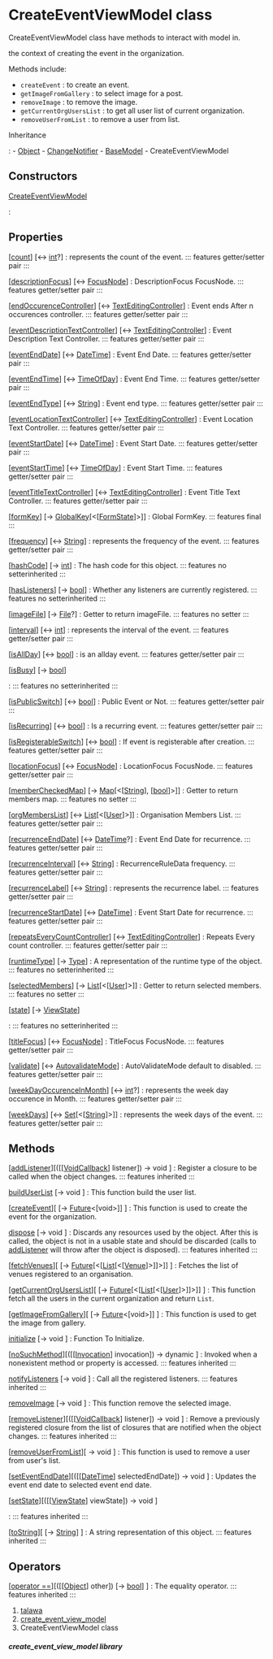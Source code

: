 
<div>

# CreateEventViewModel class

</div>


CreateEventViewModel class have methods to interact with model in.

the context of creating the event in the organization.

Methods include:

-   `createEvent` : to create an event.
-   `getImageFromGallery` : to select image for a post.
-   `removeImage` : to remove the image.
-   `getCurrentOrgUsersList` : to get all user list of current
    organization.
-   `removeUserFromList` : to remove a user from list.




Inheritance

:   -   [Object](https://api.flutter.dev/flutter/dart-core/Object-class.html)
    -   [ChangeNotifier](https://api.flutter.dev/flutter/foundation/ChangeNotifier-class.html)
    -   [BaseModel](../view_model_base_view_model/BaseModel-class.md)
    -   CreateEventViewModel



## Constructors

[CreateEventViewModel](../view_model_after_auth_view_models_event_view_models_create_event_view_model/CreateEventViewModel/CreateEventViewModel.md)

:   



## Properties

[[count](../view_model_after_auth_view_models_event_view_models_create_event_view_model/CreateEventViewModel/count.md)] [↔ [int](https://api.flutter.dev/flutter/dart-core/int-class.html)?]
:   represents the count of the event.
    ::: features
    getter/setter pair
    :::

[[descriptionFocus](../view_model_after_auth_view_models_event_view_models_create_event_view_model/CreateEventViewModel/descriptionFocus.md)] [↔ [FocusNode](https://api.flutter.dev/flutter/widgets/FocusNode-class.html)]
:   DescriptionFocus FocusNode.
    ::: features
    getter/setter pair
    :::

[[endOccurenceController](../view_model_after_auth_view_models_event_view_models_create_event_view_model/CreateEventViewModel/endOccurenceController.md)] [↔ [TextEditingController](https://api.flutter.dev/flutter/widgets/TextEditingController-class.html)]
:   Event ends After n occurences controller.
    ::: features
    getter/setter pair
    :::

[[eventDescriptionTextController](../view_model_after_auth_view_models_event_view_models_create_event_view_model/CreateEventViewModel/eventDescriptionTextController.md)] [↔ [TextEditingController](https://api.flutter.dev/flutter/widgets/TextEditingController-class.html)]
:   Event Description Text Controller.
    ::: features
    getter/setter pair
    :::

[[eventEndDate](../view_model_after_auth_view_models_event_view_models_create_event_view_model/CreateEventViewModel/eventEndDate.md)] [↔ [DateTime](https://api.flutter.dev/flutter/dart-core/DateTime-class.html)]
:   Event End Date.
    ::: features
    getter/setter pair
    :::

[[eventEndTime](../view_model_after_auth_view_models_event_view_models_create_event_view_model/CreateEventViewModel/eventEndTime.md)] [↔ [TimeOfDay](https://api.flutter.dev/flutter/material/TimeOfDay-class.html)]
:   Event End Time.
    ::: features
    getter/setter pair
    :::

[[eventEndType](../view_model_after_auth_view_models_event_view_models_create_event_view_model/CreateEventViewModel/eventEndType.md)] [↔ [String](https://api.flutter.dev/flutter/dart-core/String-class.html)]
:   Event end type.
    ::: features
    getter/setter pair
    :::

[[eventLocationTextController](../view_model_after_auth_view_models_event_view_models_create_event_view_model/CreateEventViewModel/eventLocationTextController.md)] [↔ [TextEditingController](https://api.flutter.dev/flutter/widgets/TextEditingController-class.html)]
:   Event Location Text Controller.
    ::: features
    getter/setter pair
    :::

[[eventStartDate](../view_model_after_auth_view_models_event_view_models_create_event_view_model/CreateEventViewModel/eventStartDate.md)] [↔ [DateTime](https://api.flutter.dev/flutter/dart-core/DateTime-class.html)]
:   Event Start Date.
    ::: features
    getter/setter pair
    :::

[[eventStartTime](../view_model_after_auth_view_models_event_view_models_create_event_view_model/CreateEventViewModel/eventStartTime.md)] [↔ [TimeOfDay](https://api.flutter.dev/flutter/material/TimeOfDay-class.html)]
:   Event Start Time.
    ::: features
    getter/setter pair
    :::

[[eventTitleTextController](../view_model_after_auth_view_models_event_view_models_create_event_view_model/CreateEventViewModel/eventTitleTextController.md)] [↔ [TextEditingController](https://api.flutter.dev/flutter/widgets/TextEditingController-class.html)]
:   Event Title Text Controller.
    ::: features
    getter/setter pair
    :::

[[formKey](../view_model_after_auth_view_models_event_view_models_create_event_view_model/CreateEventViewModel/formKey.md)] [→ [GlobalKey](https://api.flutter.dev/flutter/widgets/GlobalKey-class.html)[\<[[FormState](https://api.flutter.dev/flutter/widgets/FormState-class.html)]\>]]
:   Global FormKey.
    ::: features
    final
    :::

[[frequency](../view_model_after_auth_view_models_event_view_models_create_event_view_model/CreateEventViewModel/frequency.md)] [↔ [String](https://api.flutter.dev/flutter/dart-core/String-class.html)]
:   represents the frequency of the event.
    ::: features
    getter/setter pair
    :::

[[hashCode](https://api.flutter.dev/flutter/dart-core/Object/hashCode.html)] [→ [int](https://api.flutter.dev/flutter/dart-core/int-class.html)]
:   The hash code for this object.
    ::: features
    no setterinherited
    :::

[[hasListeners](https://api.flutter.dev/flutter/foundation/ChangeNotifier/hasListeners.html)] [→ [bool](https://api.flutter.dev/flutter/dart-core/bool-class.html)]
:   Whether any listeners are currently registered.
    ::: features
    no setterinherited
    :::

[[imageFile](../view_model_after_auth_view_models_event_view_models_create_event_view_model/CreateEventViewModel/imageFile.md)] [→ [File](https://api.flutter.dev/flutter/dart-io/File-class.html)?]
:   Getter to return imageFile.
    ::: features
    no setter
    :::

[[interval](../view_model_after_auth_view_models_event_view_models_create_event_view_model/CreateEventViewModel/interval.md)] [↔ [int](https://api.flutter.dev/flutter/dart-core/int-class.html)]
:   represents the interval of the event.
    ::: features
    getter/setter pair
    :::

[[isAllDay](../view_model_after_auth_view_models_event_view_models_create_event_view_model/CreateEventViewModel/isAllDay.md)] [↔ [bool](https://api.flutter.dev/flutter/dart-core/bool-class.html)]
:   is an allday event.
    ::: features
    getter/setter pair
    :::

[[isBusy](../view_model_base_view_model/BaseModel/isBusy.md)] [→ [bool](https://api.flutter.dev/flutter/dart-core/bool-class.html)]

:   ::: features
    no setterinherited
    :::

[[isPublicSwitch](../view_model_after_auth_view_models_event_view_models_create_event_view_model/CreateEventViewModel/isPublicSwitch.md)] [↔ [bool](https://api.flutter.dev/flutter/dart-core/bool-class.html)]
:   Public Event or Not.
    ::: features
    getter/setter pair
    :::

[[isRecurring](../view_model_after_auth_view_models_event_view_models_create_event_view_model/CreateEventViewModel/isRecurring.md)] [↔ [bool](https://api.flutter.dev/flutter/dart-core/bool-class.html)]
:   Is a recurring event.
    ::: features
    getter/setter pair
    :::

[[isRegisterableSwitch](../view_model_after_auth_view_models_event_view_models_create_event_view_model/CreateEventViewModel/isRegisterableSwitch.md)] [↔ [bool](https://api.flutter.dev/flutter/dart-core/bool-class.html)]
:   If event is registerable after creation.
    ::: features
    getter/setter pair
    :::

[[locationFocus](../view_model_after_auth_view_models_event_view_models_create_event_view_model/CreateEventViewModel/locationFocus.md)] [↔ [FocusNode](https://api.flutter.dev/flutter/widgets/FocusNode-class.html)]
:   LocationFocus FocusNode.
    ::: features
    getter/setter pair
    :::

[[memberCheckedMap](../view_model_after_auth_view_models_event_view_models_create_event_view_model/CreateEventViewModel/memberCheckedMap.md)] [→ [Map](https://api.flutter.dev/flutter/dart-core/Map-class.html)[\<[[String](https://api.flutter.dev/flutter/dart-core/String-class.html)], [[bool](https://api.flutter.dev/flutter/dart-core/bool-class.html)]\>]]
:   Getter to return members map.
    ::: features
    no setter
    :::

[[orgMembersList](../view_model_after_auth_view_models_event_view_models_create_event_view_model/CreateEventViewModel/orgMembersList.md)] [↔ [List](https://api.flutter.dev/flutter/dart-core/List-class.html)[\<[[User](../models_user_user_info/User-class.md)]\>]]
:   Organisation Members List.
    ::: features
    getter/setter pair
    :::

[[recurrenceEndDate](../view_model_after_auth_view_models_event_view_models_create_event_view_model/CreateEventViewModel/recurrenceEndDate.md)] [↔ [DateTime](https://api.flutter.dev/flutter/dart-core/DateTime-class.html)?]
:   Event End Date for recurrence.
    ::: features
    getter/setter pair
    :::

[[recurrenceInterval](../view_model_after_auth_view_models_event_view_models_create_event_view_model/CreateEventViewModel/recurrenceInterval.md)] [↔ [String](https://api.flutter.dev/flutter/dart-core/String-class.html)]
:   RecurrenceRuleData frequency.
    ::: features
    getter/setter pair
    :::

[[recurrenceLabel](../view_model_after_auth_view_models_event_view_models_create_event_view_model/CreateEventViewModel/recurrenceLabel.md)] [↔ [String](https://api.flutter.dev/flutter/dart-core/String-class.html)]
:   represents the recurrence label.
    ::: features
    getter/setter pair
    :::

[[recurrenceStartDate](../view_model_after_auth_view_models_event_view_models_create_event_view_model/CreateEventViewModel/recurrenceStartDate.md)] [↔ [DateTime](https://api.flutter.dev/flutter/dart-core/DateTime-class.html)]
:   Event Start Date for recurrence.
    ::: features
    getter/setter pair
    :::

[[repeatsEveryCountController](../view_model_after_auth_view_models_event_view_models_create_event_view_model/CreateEventViewModel/repeatsEveryCountController.md)] [↔ [TextEditingController](https://api.flutter.dev/flutter/widgets/TextEditingController-class.html)]
:   Repeats Every count controller.
    ::: features
    getter/setter pair
    :::

[[runtimeType](https://api.flutter.dev/flutter/dart-core/Object/runtimeType.html)] [→ [Type](https://api.flutter.dev/flutter/dart-core/Type-class.html)]
:   A representation of the runtime type of the object.
    ::: features
    no setterinherited
    :::

[[selectedMembers](../view_model_after_auth_view_models_event_view_models_create_event_view_model/CreateEventViewModel/selectedMembers.md)] [→ [List](https://api.flutter.dev/flutter/dart-core/List-class.html)[\<[[User](../models_user_user_info/User-class.md)]\>]]
:   Getter to return selected members.
    ::: features
    no setter
    :::

[[state](../view_model_base_view_model/BaseModel/state.md)] [→ [ViewState](../enums_enums/ViewState.md)]

:   ::: features
    no setterinherited
    :::

[[titleFocus](../view_model_after_auth_view_models_event_view_models_create_event_view_model/CreateEventViewModel/titleFocus.md)] [↔ [FocusNode](https://api.flutter.dev/flutter/widgets/FocusNode-class.html)]
:   TitleFocus FocusNode.
    ::: features
    getter/setter pair
    :::

[[validate](../view_model_after_auth_view_models_event_view_models_create_event_view_model/CreateEventViewModel/validate.md)] [↔ [AutovalidateMode](https://api.flutter.dev/flutter/widgets/AutovalidateMode.html)]
:   AutoValidateMode default to disabled.
    ::: features
    getter/setter pair
    :::

[[weekDayOccurenceInMonth](../view_model_after_auth_view_models_event_view_models_create_event_view_model/CreateEventViewModel/weekDayOccurenceInMonth.md)] [↔ [int](https://api.flutter.dev/flutter/dart-core/int-class.html)?]
:   represents the week day occurence in Month.
    ::: features
    getter/setter pair
    :::

[[weekDays](../view_model_after_auth_view_models_event_view_models_create_event_view_model/CreateEventViewModel/weekDays.md)] [↔ [Set](https://api.flutter.dev/flutter/dart-core/Set-class.html)[\<[[String](https://api.flutter.dev/flutter/dart-core/String-class.html)]\>]]
:   represents the week days of the event.
    ::: features
    getter/setter pair
    :::



## Methods

[[addListener](https://api.flutter.dev/flutter/foundation/ChangeNotifier/addListener.html)][([[[VoidCallback](https://api.flutter.dev/flutter/dart-ui/VoidCallback.md)] listener]) → void ]
:   Register a closure to be called when the object changes.
    ::: features
    inherited
    :::

[buildUserList](../view_model_after_auth_view_models_event_view_models_create_event_view_model/CreateEventViewModel/buildUserList.md) [→ void ]
:   This function build the user list.

[[createEvent](../view_model_after_auth_view_models_event_view_models_create_event_view_model/CreateEventViewModel/createEvent.md)][ [→ [Future](https://api.flutter.dev/flutter/dart-core/Future-class.html)\<[void\>]] ]
:   This function is used to create the event for the organization.

[dispose](https://api.flutter.dev/flutter/foundation/ChangeNotifier/dispose.html) [→ void ]
:   Discards any resources used by the object. After this is called, the
    object is not in a usable state and should be discarded (calls to
    [addListener](https://api.flutter.dev/flutter/foundation/ChangeNotifier/addListener.md)
    will throw after the object is disposed).
    ::: features
    inherited
    :::

[[fetchVenues](../view_model_after_auth_view_models_event_view_models_create_event_view_model/CreateEventViewModel/fetchVenues.md)][ [→ [Future](https://api.flutter.dev/flutter/dart-core/Future-class.html)[\<[[List](https://api.flutter.dev/flutter/dart-core/List-class.html)[\<[[Venue](../models_events_event_venue/Venue-class.md)]\>]]\>]] ]
:   Fetches the list of venues registered to an organisation.

[[getCurrentOrgUsersList](../view_model_after_auth_view_models_event_view_models_create_event_view_model/CreateEventViewModel/getCurrentOrgUsersList.md)][ [→ [Future](https://api.flutter.dev/flutter/dart-core/Future-class.html)[\<[[List](https://api.flutter.dev/flutter/dart-core/List-class.html)[\<[[User](../models_user_user_info/User-class.md)]\>]]\>]] ]
:   This function fetch all the users in the current organization and
    return `List`.

[[getImageFromGallery](../view_model_after_auth_view_models_event_view_models_create_event_view_model/CreateEventViewModel/getImageFromGallery.md)][ [→ [Future](https://api.flutter.dev/flutter/dart-core/Future-class.html)\<[void\>]] ]
:   This function is used to get the image from gallery.

[initialize](../view_model_after_auth_view_models_event_view_models_create_event_view_model/CreateEventViewModel/initialize.md) [→ void ]
:   Function To Initialize.

[[noSuchMethod](https://api.flutter.dev/flutter/dart-core/Object/noSuchMethod.html)][([[[Invocation](https://api.flutter.dev/flutter/dart-core/Invocation-class.md)] invocation]) → dynamic ]
:   Invoked when a nonexistent method or property is accessed.
    ::: features
    inherited
    :::

[notifyListeners](https://api.flutter.dev/flutter/foundation/ChangeNotifier/notifyListeners.html) [→ void ]
:   Call all the registered listeners.
    ::: features
    inherited
    :::

[removeImage](../view_model_after_auth_view_models_event_view_models_create_event_view_model/CreateEventViewModel/removeImage.md) [→ void ]
:   This function remove the selected image.

[[removeListener](https://api.flutter.dev/flutter/foundation/ChangeNotifier/removeListener.html)][([[[VoidCallback](https://api.flutter.dev/flutter/dart-ui/VoidCallback.md)] listener]) → void ]
:   Remove a previously registered closure from the list of closures
    that are notified when the object changes.
    ::: features
    inherited
    :::

[[removeUserFromList](../view_model_after_auth_view_models_event_view_models_create_event_view_model/CreateEventViewModel/removeUserFromList.md)][ → void ]
:   This function is used to remove a user from user\'s list.

[[setEventEndDate](../view_model_after_auth_view_models_event_view_models_create_event_view_model/CreateEventViewModel/setEventEndDate.md)][([[[DateTime](https://api.flutter.dev/flutter/dart-core/DateTime-class.md)] selectedEndDate]) → void ]
:   Updates the event end date to selected event end date.

[[setState](../view_model_base_view_model/BaseModel/setState.md)][([[[ViewState](../enums_enums/ViewState.md)] viewState]) → void ]

:   ::: features
    inherited
    :::

[[toString](https://api.flutter.dev/flutter/dart-core/Object/toString.html)][ [→ [String](https://api.flutter.dev/flutter/dart-core/String-class.html)] ]
:   A string representation of this object.
    ::: features
    inherited
    :::



## Operators

[[operator ==](https://api.flutter.dev/flutter/dart-core/Object/operator_equals.html)][([[[Object](https://api.flutter.dev/flutter/dart-core/Object-class.md)] other]) [→ [bool](https://api.flutter.dev/flutter/dart-core/bool-class.html)] ]
:   The equality operator.
    ::: features
    inherited
    :::







1.  [talawa](../index.md)
2.  [create_event_view_model](../view_model_after_auth_view_models_event_view_models_create_event_view_model/)
3.  CreateEventViewModel class

##### create_event_view_model library







